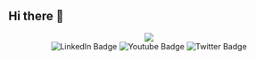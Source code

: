 ## Hi there 👋

<div id="header" align="center">
  <img src="https://media0.giphy.com/media/v1.Y2lkPTc5MGI3NjExaTlyYXFnZmVvdmtjNjQwOWZpaTM1NnozNWFyZjI3bTQ5bnViaDFvbiZlcD12MV9pbnRlcm5hbF9naWZfYnlfaWQmY3Q9Zw/78XCFBGOlS6keY1Bil/giphy.gif">
  <div id="badges">
    <img src="https://img.shields.io/badge/LinkedIn-blue?style=for-the-badge&logo=linkedin&logoColor=white" alt="LinkedIn Badge"/>
    <img src="https://img.shields.io/badge/YouTube-red?style=for-the-badge&logo=youtube&logoColor=white" alt="Youtube Badge"/>
    <img src="https://img.shields.io/badge/Twitter-blue?style=for-the-badge&logo=twitter&logoColor=white" alt="Twitter Badge"/>
  </div>
</div>
        

